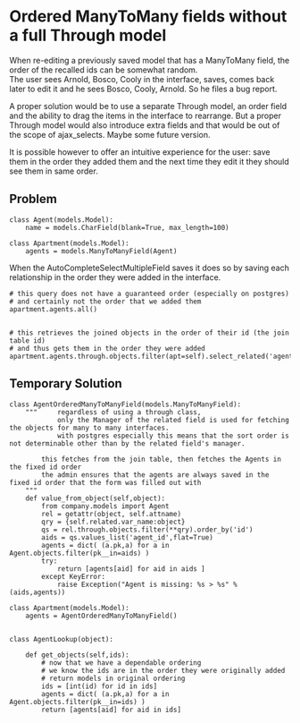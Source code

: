 
Ordered ManyToMany fields without a full Through model
======================================================

When re-editing a previously saved model that has a ManyToMany field, the order of the recalled ids can be somewhat random.  
The user sees Arnold, Bosco, Cooly in the interface, saves, comes back later to edit it and he sees Bosco, Cooly, Arnold.  So he files a bug report.

A proper solution would be to use a separate Through model, an order field and the ability to drag the items in the interface to rearrange.  But a proper Through model would also introduce extra fields and that would be out of the scope of ajax_selects.  Maybe some future version.

It is possible however to offer an intuitive experience for the user: save them in the order they added them and the next time they edit it they should see them in same order.

Problem
-------

    class Agent(models.Model):
        name = models.CharField(blank=True, max_length=100)
    
    class Apartment(models.Model):
        agents = models.ManyToManyField(Agent)

When the AutoCompleteSelectMultipleField saves it does so by saving each relationship in the order they were added in the interface.
 
    # this query does not have a guaranteed order (especially on postgres)
    # and certainly not the order that we added them
    apartment.agents.all()


    # this retrieves the joined objects in the order of their id (the join table id)
    # and thus gets them in the order they were added
    apartment.agents.through.objects.filter(apt=self).select_related('agent').order_by('id')


Temporary Solution
------------------

    class AgentOrderedManyToManyField(models.ManyToManyField):
        """     regardless of using a through class,
                only the Manager of the related field is used for fetching the objects for many to many interfaces.
                with postgres especially this means that the sort order is not determinable other than by the related field's manager.

            this fetches from the join table, then fetches the Agents in the fixed id order
            the admin ensures that the agents are always saved in the fixed id order that the form was filled out with
        """
        def value_from_object(self,object):
            from company.models import Agent
            rel = getattr(object, self.attname)
            qry = {self.related.var_name:object}
            qs = rel.through.objects.filter(**qry).order_by('id')
            aids = qs.values_list('agent_id',flat=True)
            agents = dict( (a.pk,a) for a in Agent.objects.filter(pk__in=aids) )
            try:
                return [agents[aid] for aid in aids ]
            except KeyError:
                raise Exception("Agent is missing: %s > %s" % (aids,agents))

    class Apartment(models.Model):
        agents = AgentOrderedManyToManyField()


    class AgentLookup(object):

        def get_objects(self,ids):
            # now that we have a dependable ordering
            # we know the ids are in the order they were originally added
            # return models in original ordering
            ids = [int(id) for id in ids]
            agents = dict( (a.pk,a) for a in Agent.objects.filter(pk__in=ids) )
            return [agents[aid] for aid in ids]

